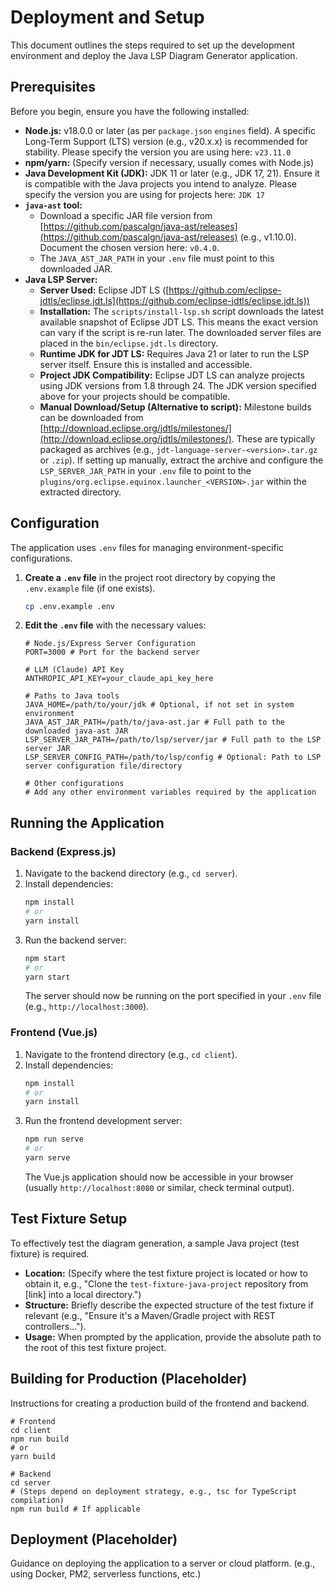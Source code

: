 # Deployment and Setup

This document outlines the steps required to set up the development environment and deploy the Java LSP Diagram Generator application.

## Prerequisites

Before you begin, ensure you have the following installed:

*   **Node.js:** v18.0.0 or later (as per `package.json` `engines` field). A specific Long-Term Support (LTS) version (e.g., v20.x.x) is recommended for stability. Please specify the version you are using here: `v23.11.0`
*   **npm/yarn:** (Specify version if necessary, usually comes with Node.js)
*   **Java Development Kit (JDK):** JDK 11 or later (e.g., JDK 17, 21). Ensure it is compatible with the Java projects you intend to analyze. Please specify the version you are using for projects here: `JDK 17`
*   **`java-ast` tool:**
    *   Download a specific JAR file version from [https://github.com/pascalgn/java-ast/releases](https://github.com/pascalgn/java-ast/releases) (e.g., v1.10.0). Document the chosen version here: `v0.4.0`.
    *   The `JAVA_AST_JAR_PATH` in your `.env` file must point to this downloaded JAR.
*   **Java LSP Server:**
    *   **Server Used:** Eclipse JDT LS ([https://github.com/eclipse-jdtls/eclipse.jdt.ls](https://github.com/eclipse-jdtls/eclipse.jdt.ls))
    *   **Installation:** The `scripts/install-lsp.sh` script downloads the latest available snapshot of Eclipse JDT LS. This means the exact version can vary if the script is re-run later. The downloaded server files are placed in the `bin/eclipse.jdt.ls` directory.
    *   **Runtime JDK for JDT LS:** Requires Java 21 or later to run the LSP server itself. Ensure this is installed and accessible.
    *   **Project JDK Compatibility:** Eclipse JDT LS can analyze projects using JDK versions from 1.8 through 24. The JDK version specified above for your projects should be compatible.
    *   **Manual Download/Setup (Alternative to script):** Milestone builds can be downloaded from [http://download.eclipse.org/jdtls/milestones/](http://download.eclipse.org/jdtls/milestones/). These are typically packaged as archives (e.g., `jdt-language-server-<version>.tar.gz` or `.zip`). If setting up manually, extract the archive and configure the `LSP_SERVER_JAR_PATH` in your `.env` file to point to the `plugins/org.eclipse.equinox.launcher_<VERSION>.jar` within the extracted directory.

## Configuration

The application uses `.env` files for managing environment-specific configurations.

1.  **Create a `.env` file** in the project root directory by copying the `.env.example` file (if one exists).
    ```bash
    cp .env.example .env
    ```

2.  **Edit the `.env` file** with the necessary values:

    ```env
    # Node.js/Express Server Configuration
    PORT=3000 # Port for the backend server

    # LLM (Claude) API Key
    ANTHROPIC_API_KEY=your_claude_api_key_here

    # Paths to Java tools
    JAVA_HOME=/path/to/your/jdk # Optional, if not set in system environment
    JAVA_AST_JAR_PATH=/path/to/java-ast.jar # Full path to the downloaded java-ast JAR
    LSP_SERVER_JAR_PATH=/path/to/lsp/server/jar # Full path to the LSP server JAR
    LSP_SERVER_CONFIG_PATH=/path/to/lsp/config # Optional: Path to LSP server configuration file/directory

    # Other configurations
    # Add any other environment variables required by the application
    ```

## Running the Application

### Backend (Express.js)

1.  Navigate to the backend directory (e.g., `cd server`).
2.  Install dependencies:
    ```bash
    npm install
    # or
    yarn install
    ```
3.  Run the backend server:
    ```bash
    npm start
    # or
    yarn start
    ```
    The server should now be running on the port specified in your `.env` file (e.g., `http://localhost:3000`).

### Frontend (Vue.js)

1.  Navigate to the frontend directory (e.g., `cd client`).
2.  Install dependencies:
    ```bash
    npm install
    # or
    yarn install
    ```
3.  Run the frontend development server:
    ```bash
    npm run serve
    # or
    yarn serve
    ```
    The Vue.js application should now be accessible in your browser (usually `http://localhost:8080` or similar, check terminal output).

## Test Fixture Setup

To effectively test the diagram generation, a sample Java project (test fixture) is required.

*   **Location:** (Specify where the test fixture project is located or how to obtain it, e.g., "Clone the `test-fixture-java-project` repository from [link] into a local directory.")
*   **Structure:** Briefly describe the expected structure of the test fixture if relevant (e.g., "Ensure it's a Maven/Gradle project with REST controllers...").
*   **Usage:** When prompted by the application, provide the absolute path to the root of this test fixture project.

## Building for Production (Placeholder)

Instructions for creating a production build of the frontend and backend.

```
# Frontend
cd client
npm run build
# or
yarn build

# Backend
cd server
# (Steps depend on deployment strategy, e.g., tsc for TypeScript compilation)
npm run build # If applicable
```

## Deployment (Placeholder)

Guidance on deploying the application to a server or cloud platform.
(e.g., using Docker, PM2, serverless functions, etc.) 